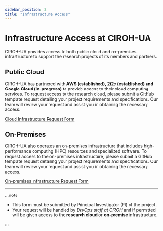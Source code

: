 ```yaml
---
sidebar_position: 2
title: "Infrastructure Access"
---
```


# Infrastructure Access at CIROH-UA

CIROH-UA provides access to both public cloud and on-premises infrastructure to support the research projects of its members and partners.

## Public Cloud

CIROH-UA has partnered with <strong>AWS (established), 2i2c (established) and Google Cloud (in-progress)</strong> to provide access to their cloud computing services. To request access to the research cloud, please submit a GitHub template request detailing your project requirements and specifications. Our team will review your request and assist you in obtaining the necessary access.

<a class="button button--active button--secondary" href="https://github.com/CIROH-UA/NGIAB-CloudInfra/issues/new?assignees=&labels=infrastructure&projects=&template=case_studies_call.md&title="> Cloud Infrastructure Request Form</a>

## On-Premises

CIROH-UA also operates an on-premises infrastructure that includes high-performance computing (HPC) resources and specialized software. To request access to the on-premises infrastructure, please submit a GitHub template request detailing your project requirements and specifications. Our team will review your request and assist you in obtaining the necessary access.

<a class="button button--active button--secondary" href="https://github.com/CIROH-UA/NGIAB-CloudInfra/issues/new?assignees=&labels=on-prem&projects=&template=onprem-request.md&title="> On-premises Infrastructure Request Form</a>
_____

:::note
- This form must be submitted by Principal Investigator (PI) of the project.
- Your request will be handled by <i>DevOps staff at CIROH</i> and if permitted will be given access to the <strong>research cloud</strong> or <strong>on-premise</strong> infrastructure.

:::